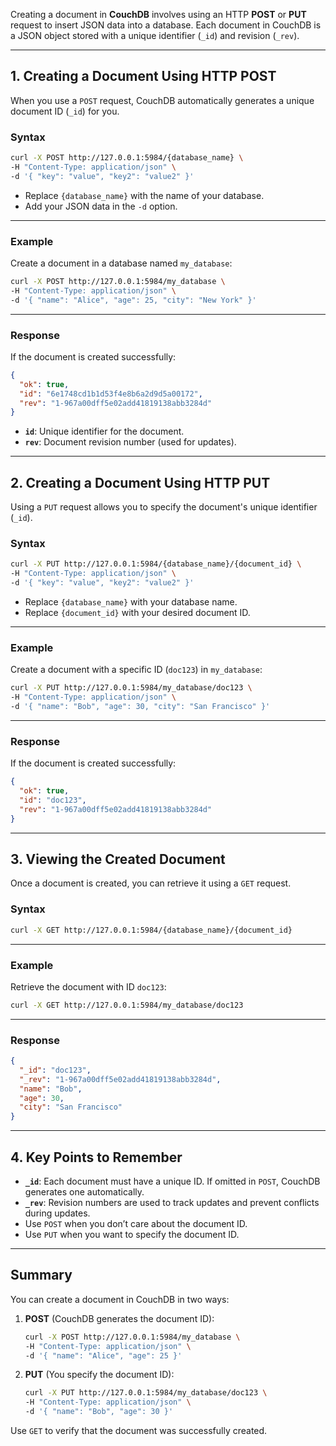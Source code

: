 Creating a document in **CouchDB** involves using an HTTP **POST** or **PUT** request to insert JSON data into a database. Each document in CouchDB is a JSON object stored with a unique identifier (`_id`) and revision (`_rev`).

---

## **1. Creating a Document Using HTTP POST**

When you use a `POST` request, CouchDB automatically generates a unique document ID (`_id`) for you.

### **Syntax**  
```bash
curl -X POST http://127.0.0.1:5984/{database_name} \
-H "Content-Type: application/json" \
-d '{ "key": "value", "key2": "value2" }'
```

- Replace `{database_name}` with the name of your database.
- Add your JSON data in the `-d` option.

---

### **Example**  
Create a document in a database named `my_database`:
```bash
curl -X POST http://127.0.0.1:5984/my_database \
-H "Content-Type: application/json" \
-d '{ "name": "Alice", "age": 25, "city": "New York" }'
```

---

### **Response**  
If the document is created successfully:
```json
{
  "ok": true,
  "id": "6e1748cd1b1d53f4e8b6a2d9d5a00172",
  "rev": "1-967a00dff5e02add41819138abb3284d"
}
```

- **`id`**: Unique identifier for the document.  
- **`rev`**: Document revision number (used for updates).  

---

## **2. Creating a Document Using HTTP PUT**

Using a `PUT` request allows you to specify the document's unique identifier (`_id`).

### **Syntax**  
```bash
curl -X PUT http://127.0.0.1:5984/{database_name}/{document_id} \
-H "Content-Type: application/json" \
-d '{ "key": "value", "key2": "value2" }'
```

- Replace `{database_name}` with your database name.
- Replace `{document_id}` with your desired document ID.

---

### **Example**  
Create a document with a specific ID (`doc123`) in `my_database`:
```bash
curl -X PUT http://127.0.0.1:5984/my_database/doc123 \
-H "Content-Type: application/json" \
-d '{ "name": "Bob", "age": 30, "city": "San Francisco" }'
```

---

### **Response**  
If the document is created successfully:
```json
{
  "ok": true,
  "id": "doc123",
  "rev": "1-967a00dff5e02add41819138abb3284d"
}
```

---

## **3. Viewing the Created Document**

Once a document is created, you can retrieve it using a `GET` request.

### **Syntax**  
```bash
curl -X GET http://127.0.0.1:5984/{database_name}/{document_id}
```

---

### **Example**  
Retrieve the document with ID `doc123`:
```bash
curl -X GET http://127.0.0.1:5984/my_database/doc123
```

---

### **Response**  
```json
{
  "_id": "doc123",
  "_rev": "1-967a00dff5e02add41819138abb3284d",
  "name": "Bob",
  "age": 30,
  "city": "San Francisco"
}
```

---

## **4. Key Points to Remember**

- **`_id`**: Each document must have a unique ID. If omitted in `POST`, CouchDB generates one automatically.
- **`_rev`**: Revision numbers are used to track updates and prevent conflicts during updates.
- Use `POST` when you don’t care about the document ID.  
- Use `PUT` when you want to specify the document ID.  

---

## **Summary**

You can create a document in CouchDB in two ways:

1. **POST** (CouchDB generates the document ID):
   ```bash
   curl -X POST http://127.0.0.1:5984/my_database \
   -H "Content-Type: application/json" \
   -d '{ "name": "Alice", "age": 25 }'
   ```

2. **PUT** (You specify the document ID):
   ```bash
   curl -X PUT http://127.0.0.1:5984/my_database/doc123 \
   -H "Content-Type: application/json" \
   -d '{ "name": "Bob", "age": 30 }'
   ```

Use `GET` to verify that the document was successfully created.
